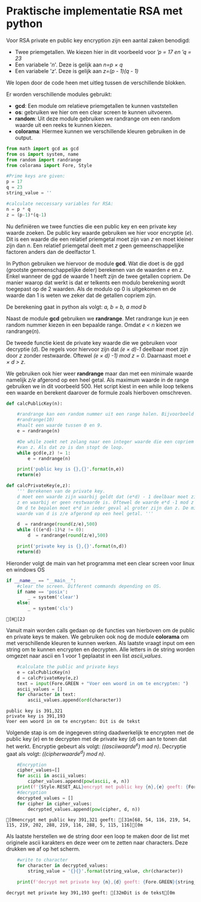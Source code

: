 # Praktische implementatie RSA met python
Voor RSA private en public key encryption zijn een aantal zaken benodigd:

+ Twee priemgetallen. We kiezen hier in dit voorbeeld voor *$\prime$p = 17 en $\prime$q = 23*
+ Een variabele '*n*'. Deze is gelijk aan *n=p $\times$ q*
+ Een variabele '*z*'. Deze is gelijk aan *z=(p - 1)(q - 1)*

We lopen door de code heen met uitleg tussen de verschillende blokken.

Er worden verschillende modules gebruikt:

+ **gcd**: Een module om relatieve priemgetallen te kunnen vaststellen
+ **os**: gebruiken we hier om een clear screen te kunnen uitvoeren.
+ **random**: Uit deze module gebruiken we randrange om een random waarde uit een reeks te kunnen kiezen.
+ **colorama**: Hiermee kunnen we verschillende kleuren gebruiken in de output.


```python
from math import gcd as gcd
from os import system, name
from random import randrange
from colorama import Fore, Style
```


```python
#Prime keys are given:
p = 17
q = 23
string_value = ''

#calculate neccessary variables for RSA:
n = p * q
z = (p-1)*(q-1)
```

Nu definiëren we twee functies die een public key en een private key waarde zoeken. De public key waarde gebruiken we hier voor encryptie (*e*). Dit is een waarde die een relatief priemgetal moet zijn van *z* en moet kleiner zijn dan *n*. Een relatief priemgetal deelt met *z* geen gemeenschappelijke factoren anders dan de deelfactor 1.

In Python gebruiken we hiervoor de module **gcd**. Wat die doet is de ggd (grootste gemeenschappelijke deler) berekenen van de waarden *e* en *z*. Enkel wanneer de ggd de waarde 1 heeft zijn de twee getallen copriem. De manier waarop dat werkt is dat er telkents een modulo berekening wordt toegepast op de 2 waarden. Als de modulo op 0 is uitgekomen en de waarde dan 1 is weten we zeker dat de getallen copriem zijn.

De berekening gaat in python als volgt: *a, b = b, a mod b*

Naast de module **gcd** gebruiken we **randrange**. Met randrange kun je een random nummer kiezen in een bepaalde range. Omdat *e < n* kiezen we randrange(*n*).

De tweede functie kiest de private key waarde die we gebruiken voor decryptie (*d*). De regels voor hiervoor zijn dat *(e $\times$ d)-1* deelbaar moet zijn door *z* zonder restwaarde. Oftewel *(e $\times$ d) -1) mod z = 0*. Daarnaast moet *e $\times$ d > z*.

We gebruiken ook hier weer **randrange** maar dan met een minimale waarde namelijk *z/e* afgerond op een heel getal. Als maximum waarde in de range gebruiken we in dit voorbeeld 500. Het script kiest in een while loop telkens een waarde en berekent daarover de formule zoals hierboven omschreven.


```python
def calcPublicKey(n):

    #randrange kan een random nummer uit een range halen. Bijvoorbeeld 
    #randrange(10)
    #haalt een waarde tussen 0 en 9.
    e = randrange(n)

    #De while zoekt net zolang naar een integer waarde die een copriem is 
    #van z. Als dat zo is dan stopt de loop.
    while gcd(e,z) != 1:
        e = randrange(n)

    print('public key is {},{}'.format(n,e))
    return(e)
```


```python
def calcPrivateKey(e,z):
    ''' Berekenen van de private key.
    d moet een waarde zijn waarbij geldt dat (e*d) - 1 deelbaar moet zijn door
    z en waarbij er geen restwaarde is. Oftewel de waarde e*d -1 mod z is 0
    Om d te bepalen moet e*d in ieder geval al groter zijn dan z. De minimale 
    waarde van d is z/e afgerond op een heel getal. '''

    d  = randrange(round(z/e),500)
    while (((e*d)-1)%z != 0):
        d  = randrange(round(z/e),500)

    print('private key is {},{}'.format(n,d))
    return(d)
```

Hieronder volgt de main van het programma met een clear screen voor linux en windows OS


```python
if __name__ == "__main__":
    #clear the screen. Different commands depending on OS.
    if name == 'posix':
        _ = system('clear')
    else:
        _ = system('cls')
```

    [H[2J

Vanuit main worden calls gedaan op de functies van hierboven om de public en private keys te maken. We gebruiken ook nog de module **colorama** om met verschillende kleuren te kunnen werken.
Als laatste vraagt input om een string om te kunnen encrypten en decrypten. Alle letters in de string worden omgezet naar ascii en 1 voor 1 geplaatst in een list *ascii_values*.


```python
    #calculate the public and private keys
    e = calcPublicKey(n)
    d = calcPrivateKey(e,z)
    text = input(Fore.GREEN + "Voer een woord in om te encrypten: ")
    ascii_values = []
    for character in text:
        ascii_values.append(ord(character))
```

    public key is 391,321
    private key is 391,193
    Voer een woord in om te encrypten: Dit is de tekst


Volgende stap is om de ingegeven string daadwerkelijk te encrypten met de public key (*e*) en te decrypten met de private key (*d*) om aan te tonen dat het werkt.
Encryptie gebeurt als volgt: *(($asciiwaarde^e$) mod n)*.
Decryptie gaat als volgt: *(($cipherwaarde^d$) mod n)*.
 


```python
    #Encryption
    cipher_values=[]
    for ascii in ascii_values:
        cipher_values.append(pow(ascii, e, n))
    print(f'{Style.RESET_ALL}encrypt met public key {n},{e} geeft: {Fore.RED}{cipher_values}{Style.RESET_ALL}')
    #decryption
    decrypted_values = []
    for cipher in cipher_values:
        decrypted_values.append(pow(cipher, d, n))
```

    [0mencrypt met public key 391,321 geeft: [31m[68, 54, 116, 219, 54, 115, 219, 202, 288, 219, 116, 288, 5, 115, 116][0m


Als laatste herstellen we de string door een loop te maken door de list met originele ascii karakters en deze weer om te zetten naar characters. Deze drukken we af op het scherm.


```python
    #write to character
    for character in decrypted_values:
        string_value = '{}{}'.format(string_value, chr(character))

    print(f'decrypt met private key {n},{d} geeft: {Fore.GREEN}{string_value}{Style.RESET_ALL}')
```

    decrypt met private key 391,193 geeft: [32mDit is de tekst[0m

